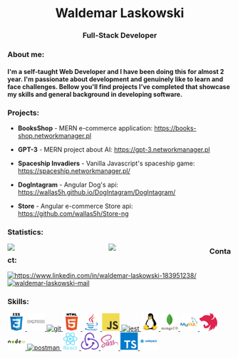 
<h1 align="center">Waldemar Laskowski</h1>
<h3 align="center">Full-Stack Developer</h3>

<h3 align="left">About me:</h3>
<h4 align="left">
I'm a self‐taught Web Developer and I have been doing this for almost 2 year.
I'm passionate about development and genuinely like to learn and face challenges.
Bellow you'll find projects I've completed that showcase my skills and general background in developing software.
</h4>

<h3 align="left">Projects:</h3>

- **BooksShop**  - MERN e-commerce application: https://books-shop.networkmanager.pl

- **GPT-3** - MERN project about AI: https://gpt-3.networkmanager.pl

- **Spaceship Invadiers** - Vanilla Javascript's spaceship game: https://spaceship.networkmanager.pl/

- **DogIntagram** - Angular Dog's api: https://wallas5h.github.io/DogIntagram/DogIntagram/

- **Store** - Angular e-commerce Store api: https://github.com/wallas5h/Store-ng

<h3 align="left">Statistics:</h3>
<div width="100%"> 
<img align="left" width="45%" src="https://github-readme-stats.vercel.app/api?username=wallas5h&show_icons=true&theme=radical"/>
<img align="left" width="45%" src="https://github-readme-stats.vercel.app/api/top-langs/?username=wallas5h&layout=compact&langs_count=4"/>
</div>

<h3 align="left" >Contact:</h3>
<p align="left" width="100%">
<a width="100%" href="https://linkedin.com/in/waldemar-laskowski-183951238/" target="blank"><img src="https://raw.githubusercontent.com/rahuldkjain/github-profile-readme-generator/master/src/images/icons/Social/linked-in-alt.svg" alt="https://www.linkedin.com/in/waldemar-laskowski-183951238/" height="40" width="30" /></a> <span display="inline-block" padding-left="10px" width="40" > </span><a width="100%" margin-left="5rem" href="mailto:wallas5h@gmail.com" target="blank"><img  src="https://iconarchive.com/download/i75211/cornmanthe3rd/metronome/Communication-email-blue.ico" alt="waldemar-laskowski-mail" height="40" width="40" /></a>

</p>

<h3 align="left">Skills:</h3>
<p align="left"> <a href="https://www.w3schools.com/css/" target="_blank" rel="noreferrer"> <img src="https://raw.githubusercontent.com/devicons/devicon/master/icons/css3/css3-original-wordmark.svg" alt="css3" width="40" height="40"/> </a> <a href="https://expressjs.com" target="_blank" rel="noreferrer"> <img src="https://raw.githubusercontent.com/devicons/devicon/master/icons/express/express-original-wordmark.svg" alt="express" width="40" height="40"/> </a> <a href="https://git-scm.com/" target="_blank" rel="noreferrer"> <img src="https://www.vectorlogo.zone/logos/git-scm/git-scm-icon.svg" alt="git" width="40" height="40"/> </a> <a href="https://www.w3.org/html/" target="_blank" rel="noreferrer"> <img src="https://raw.githubusercontent.com/devicons/devicon/master/icons/html5/html5-original-wordmark.svg" alt="html5" width="40" height="40"/> </a> <a href="https://www.java.com" target="_blank" rel="noreferrer"> <img src="https://raw.githubusercontent.com/devicons/devicon/master/icons/java/java-original.svg" alt="java" width="40" height="40"/> </a> <a href="https://developer.mozilla.org/en-US/docs/Web/JavaScript" target="_blank" rel="noreferrer"> <img src="https://raw.githubusercontent.com/devicons/devicon/master/icons/javascript/javascript-original.svg" alt="javascript" width="40" height="40"/> </a> <a href="https://jestjs.io" target="_blank" rel="noreferrer"> <img src="https://www.vectorlogo.zone/logos/jestjsio/jestjsio-icon.svg" alt="jest" width="40" height="40"/> </a> <a href="https://www.linux.org/" target="_blank" rel="noreferrer"> <img src="https://raw.githubusercontent.com/devicons/devicon/master/icons/linux/linux-original.svg" alt="linux" width="40" height="40"/> </a> <a href="https://www.mongodb.com/" target="_blank" rel="noreferrer"> <img src="https://raw.githubusercontent.com/devicons/devicon/master/icons/mongodb/mongodb-original-wordmark.svg" alt="mongodb" width="40" height="40"/> </a> <a href="https://www.mysql.com/" target="_blank" rel="noreferrer"> <img src="https://raw.githubusercontent.com/devicons/devicon/master/icons/mysql/mysql-original-wordmark.svg" alt="mysql" width="40" height="40"/> </a> <a href="https://nestjs.com/" target="_blank" rel="noreferrer"> <img src="https://raw.githubusercontent.com/devicons/devicon/master/icons/nestjs/nestjs-plain.svg" alt="nestjs" width="40" height="40"/> </a> <a href="https://nodejs.org" target="_blank" rel="noreferrer"> <img src="https://raw.githubusercontent.com/devicons/devicon/master/icons/nodejs/nodejs-original-wordmark.svg" alt="nodejs" width="40" height="40"/> </a> <a href="https://postman.com" target="_blank" rel="noreferrer"> <img src="https://www.vectorlogo.zone/logos/getpostman/getpostman-icon.svg" alt="postman" width="40" height="40"/> </a> <a href="https://reactjs.org/" target="_blank" rel="noreferrer"> <img src="https://raw.githubusercontent.com/devicons/devicon/master/icons/react/react-original-wordmark.svg" alt="react" width="40" height="40"/> </a> <a href="https://redux.js.org" target="_blank" rel="noreferrer"> <img src="https://raw.githubusercontent.com/devicons/devicon/master/icons/redux/redux-original.svg" alt="redux" width="40" height="40"/> </a> <a href="https://sass-lang.com" target="_blank" rel="noreferrer"> <img src="https://raw.githubusercontent.com/devicons/devicon/master/icons/sass/sass-original.svg" alt="sass" width="40" height="40"/> </a> <a href="https://www.typescriptlang.org/" target="_blank" rel="noreferrer"> <img src="https://raw.githubusercontent.com/devicons/devicon/master/icons/typescript/typescript-original.svg" alt="typescript" width="40" height="40"/> </a> <a href="https://webpack.js.org" target="_blank" rel="noreferrer"> <img src="https://raw.githubusercontent.com/devicons/devicon/d00d0969292a6569d45b06d3f350f463a0107b0d/icons/webpack/webpack-original-wordmark.svg" alt="webpack" width="40" height="40"/> </a> </p>

